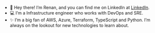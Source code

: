 - 👋 Hey there! I’m Renan, and you can find me on LinkedIn at [LinkedIn](https://www.linkedin.com/in/therenanlira).
- 💻 I’m a Infrastructure engineer who works with DevOps and SRE.
- ✨ I’m a big fan of AWS, Azure, Terraform, TypeScript and Python. I’m always on the lookout for new technologies to learn about.
